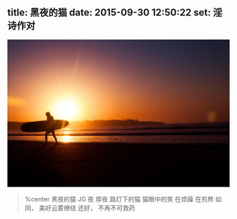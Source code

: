 title: 黑夜的猫
date: 2015-09-30 12:50:22
set: 淫诗作对
---


![黎明](/uploads/images/photo-1415931633537-351070d20b81.jpeg "cover")

> %center
> <tt>黑夜的猫</tt>
> <at>JG</at>
> 夜
> 厚夜
> 路灯下的猫
> 猫眼中的笑
> 在烦躁
> 在煎熬
> 如同， 美好云雾缭绕
> 还好， 不再不可救药
